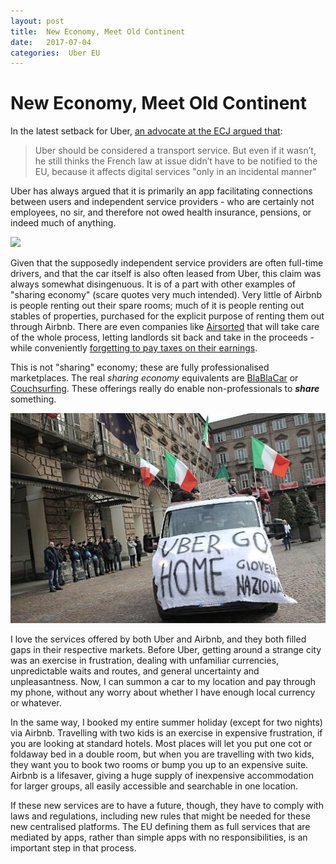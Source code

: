 ```yaml
---
layout: post
title:  New Economy, Meet Old Continent 
date:   2017-07-04 
categories:  Uber EU 
---
```


# New Economy, Meet Old Continent


In the latest setback for Uber, [an advocate at the ECJ argued that](https://www.bloomberg.com/news/articles/2017-07-04/uber-suffers-eu-setback-over-law-that-put-french-bosses-on-trial "Uber Suffers EU Setback Over Law That Put French Bosses on Trial"):

> Uber should be considered a transport service. But even if it wasn’t, he still thinks the French law at issue didn’t have to be notified to the EU, because it affects digital services "only in an incidental manner"

Uber has always argued that it is primarily an app facilitating connections between users and independent service providers - who are certainly not employees, no sir, and therefore not owed health insurance, pensions, or indeed much of anything. 

![](/images/203753.jpg)

Given that the supposedly independent service providers are often full-time drivers, and that the car itself is also often leased from Uber, this claim was always somewhat disingenuous. It is of a part with other examples of "sharing economy" (scare quotes very much intended). Very little of Airbnb is people renting out their spare rooms; much of it is people renting out stables of properties, purchased for the explicit purpose of renting them out through Airbnb. There are even companies like [Airsorted](http://www.airsorted.uk) that will take care of the whole process, letting landlords sit back and take in the proceeds - while conveniently [forgetting to pay taxes on their earnings](http://www.italy24.ilsole24ore.com/art/real-estate/2017-04-17/airbnb-hosts-to-pay-21percento-tax-starting-may-1--103126.php). 

This is not "sharing" economy; these are fully professionalised marketplaces. The real *sharing economy* equivalents are [BlaBlaCar](http://www.blablacar.com) or [Couchsurfing](http://www.couchsurfing.com). These offerings really do enable non-professionals to ***share*** something. 

![](/images/202940.jpg)

I love the services offered by both Uber and Airbnb, and they both filled gaps in their respective markets. Before Uber, getting around a strange city was an exercise in frustration, dealing with unfamiliar currencies, unpredictable waits and routes, and general uncertainty and unpleasantness. Now, I can summon a car to my location and pay through my phone, without any worry about whether I have enough local currency or whatever. 

In the same way, I booked my entire summer holiday (except for two nights) via Airbnb. Travelling with two kids is an exercise in expensive frustration, if you are looking at standard hotels. Most places will let you put one cot or foldaway bed in a double room, but when you are travelling with two kids, they want you to book two rooms or bump you up to an expensive suite. Airbnb is a lifesaver, giving a huge supply of inexpensive accommodation for larger groups, all easily accessible and searchable in one location. 

If these new services are to have a future, though, they have to comply with laws and regulations, including new rules that might be needed for these new centralised platforms. The EU defining them as full services that are mediated by apps, rather than simple apps with no responsibilities, is an important step in that process.
